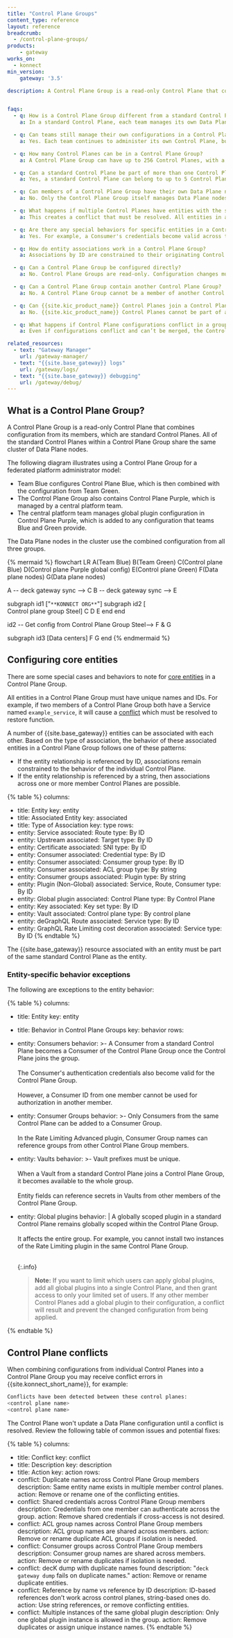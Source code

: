 ```yaml
---
title: "Control Plane Groups"
content_type: reference
layout: reference
breadcrumb: 
  - /control-plane-groups/
products:
    - gateway
works_on:
  - konnect
min_version:
    gateway: '3.5'

description: A Control Plane Group is a read-only Control Plane that combines configuration from its members, which are standard Control Planes.


faqs:
  - q: How is a Control Plane Group different from a standard Control Plane?
    a: In a standard Control Plane, each team manages its own Data Plane nodes. In a Control Plane Group, multiple Control Planes are combined, and their configurations are merged and applied to shared Data Plane nodes.

  - q: Can teams still manage their own configurations in a Control Plane Group?
    a: Yes. Each team continues to administer its own Control Plane, but configurations are merged and pushed to shared Data Plane nodes through the Control Plane Group.

  - q: How many Control Planes can be in a Control Plane Group?
    a: A Control Plane Group can have up to 256 Control Planes, with a limit of 50 added or removed at a time.

  - q: Can a standard Control Plane be part of more than one Control Plane Group?
    a: Yes, a standard Control Plane can belong to up to 5 Control Plane Groups.

  - q: Can members of a Control Plane Group have their own Data Plane nodes?
    a: No. Only the Control Plane Group itself manages Data Plane nodes. Member Control Planes must not have any connected Data Plane nodes when added.

  - q: What happens if multiple Control Planes have entities with the same name or ID?
    a: This creates a conflict that must be resolved. All entities in a Control Plane Group must have unique names and IDs.

  - q: Are there any special behaviors for specific entities in a Control Plane Group?
    a: Yes. For example, a Consumer's credentials become valid across the group, and Vaults from one Control Plane can be accessed by others in the group. Global Plugins affect the entire group.

  - q: How do entity associations work in a Control Plane Group?
    a: Associations by ID are constrained to their originating Control Plane. Associations by string can span multiple member Control Planes.

  - q: Can a Control Plane Group be configured directly?
    a: No. Control Plane Groups are read-only. Configuration changes must be made through a member Control Plane. The only exceptions are generating or uploading Data Plane node certificates and connecting Data Plane nodes.

  - q: Can a Control Plane Group contain another Control Plane Group?
    a: No. A Control Plane Group cannot be a member of another Control Plane Group.

  - q: Can {{site.kic_product_name}} Control Planes join a Control Plane Group?
    a: No. {{site.kic_product_name}} Control Planes cannot be part of a Control Plane Group.

  - q: What happens if Control Plane configurations conflict in a group?
    a: Even if configurations conflict and can’t be merged, the Control Plane Group is still created. Conflict detection only occurs after a Data Plane node is connected.

related_resources:
  - text: "Gateway Manager"
    url: /gateway-manager/
  - text: "{{site.base_gateway}} logs"
    url: /gateway/logs/
  - text: "{{site.base_gateway}} debugging"
    url: /gateway/debug/
---
```



## What is a Control Plane Group?

A Control Plane Group is a read-only Control Plane that combines configuration from
its members, which are standard Control Planes. All of the standard Control Planes within a 
Control Plane Group share the same cluster of Data Plane nodes. 


The following diagram illustrates using a Control Plane Group for a federated platform administrator model:

* Team Blue configures Control Plane Blue, which is then combined with the configuration from Team Green.
* The Control Plane Group also contains Control Plane Purple, which is managed by a central platform team.
* The central platform team manages global plugin configuration in Control Plane Purple, which is added to any configuration that teams Blue and Green provide.

The Data Plane nodes in the cluster use the combined configuration from all three groups.

<!--vale off-->
{% mermaid %}
flowchart LR
  A(Team Blue)
  B(Team Green)
  C(Control plane Blue)
  D(Control plane Purple
    global config)
  E(Control plane Green)
  F(Data plane nodes)
  G(Data plane nodes)

  A -- deck gateway sync --> C
  B -- deck gateway sync --> E

  subgraph id1 ["`**KONNECT ORG**`"]
    subgraph id2 [<br>Control plane group Steel]
    C
    D
    E
    end
  end

  id2 -- Get config from 
  Control Plane Group
  Steel--> F & G

  subgraph id3 [Data centers]
  F
  G
  end
{% endmermaid %}
<!--vale on-->


## Configuring core entities

There are some special cases and behaviors to note for [core entities](/gateway/entities/) in a Control Plane Group.

All entities in a Control Plane Group must have unique names and IDs. 
For example, if two members of a Control Plane Group both have a Service named `example_service`, 
it will cause a [conflict](/gateway-manager/control-plane-groups/#control-plane-conflicts/) which must be resolved to restore function.

A number of {{site.base_gateway}} entities can be associated with each other.
Based on the type of association, the behavior of these associated entities in a Control Plane Group follows one of these patterns:
* If the entity relationship is referenced by ID, associations remain constrained to the behavior of the individual Control Plane.
* If the entity relationship is referenced by a string, then associations across one or more member Control Planes are possible.

{% table %}
columns:
  - title: Entity
    key: entity
  - title: Associated Entity
    key: associated
  - title: Type of Association
    key: type
rows:
  - entity: Service
    associated: Route
    type: By ID
  - entity: Upstream
    associated: Target
    type: By ID
  - entity: Certificate
    associated: SNI
    type: By ID
  - entity: Consumer
    associated: Credential
    type: By ID
  - entity: Consumer
    associated: Consumer group
    type: By ID
  - entity: Consumer
    associated: ACL group
    type: By string
  - entity: Consumer groups
    associated: Plugin
    type: By string
  - entity: Plugin (Non-Global)
    associated: Service, Route, Consumer
    type: By ID
  - entity: Global plugin
    associated: Control Plane
    type: By Control Plane
  - entity: Key
    associated: Key set
    type: By ID
  - entity: Vault
    associated: Control plane
    type: By control plane
  - entity: deGraphQL Route
    associated: Service
    type: By ID
  - entity: GraphQL Rate Limiting cost decoration
    associated: Service
    type: By ID
{% endtable %}

The {{site.base_gateway}} resource associated with an entity must be part of the same standard Control Plane as the entity.

### Entity-specific behavior exceptions

The following are exceptions to the entity behavior:

{% table %}
columns:
  - title: Entity
    key: entity
  - title: Behavior in Control Plane Groups
    key: behavior
rows:
  - entity: Consumers
    behavior: >-
      A Consumer from a standard Control Plane becomes a Consumer of the Control Plane Group once the Control Plane joins the group.<br><br>
      The Consumer's authentication credentials also become valid for the Control Plane Group.<br><br>
      However, a Consumer ID from one member cannot be used for authorization in another member.
  - entity: Consumer Groups
    behavior: >-
      Only Consumers from the same Control Plane can be added to a Consumer Group.<br><br>
      In the Rate Limiting Advanced plugin, Consumer Group names can reference groups from other Control Plane Group members.
  - entity: Vaults
    behavior: >-
      Vault prefixes must be unique.<br><br>
      When a Vault from a standard Control Plane joins a Control Plane Group, it becomes available to the whole group.<br><br>
      Entity fields can reference secrets in Vaults from other members of the Control Plane Group.
  - entity: Global plugins
    behavior: |
      A globally scoped plugin in a standard Control Plane remains globally scoped within the Control Plane Group.<br><br>
      It affects the entire group. For example, you cannot install two instances of the Rate Limiting plugin in the same Control Plane Group.<br><br>
      
      {:.info}
       > **Note:** If you want to limit which users can apply global plugins, add all global plugins into a single Control Plane, and then grant access to only your limited set of users. If any other member Control Planes add a global plugin to their configuration, a conflict will result and prevent the changed configuration from being applied.

{% endtable %}



## Control Plane conflicts

When combining configurations from individual Control Planes into a Control Plane Group you may receive conflict errors in {{site.konnect_short_name}}, for example: 

```sh
Conflicts have been detected between these control planes: 
<control plane name>
<control plane name>
```

The Control Plane won't update a Data Plane configuration until a conflict is resolved. 
Review the following table of common issues and potential fixes:

{% table %}
columns:
  - title: Conflict
    key: conflict
  - title: Description
    key: description
  - title: Action
    key: action
rows:
  - conflict: Duplicate names across Control Plane Group members
    description: Same entity name exists in multiple member control planes.
    action: Remove or rename one of the conflicting entities.
  - conflict: Shared credentials across Control Plane Group members
    description: Credentials from one member can authenticate across the group.
    action: Remove shared credentials if cross-access is not desired.
  - conflict: ACL group names across Control Plane Group members
    description: ACL group names are shared across members.
    action: Remove or rename duplicate ACL groups if isolation is needed.
  - conflict: Consumer groups across Control Plane Group members
    description: Consumer group names are shared across members.
    action: Remove or rename duplicates if isolation is needed.
  - conflict: decK dump with duplicate names found
    description: "`deck gateway dump` fails on duplicate names."
    action: Remove or rename duplicate entities.
  - conflict: Reference by name vs reference by ID
    description: ID-based references don’t work across control planes, string-based ones do.
    action: Use string references, or remove conflicting entities.
  - conflict: Multiple instances of the same global plugin
    description: Only one global plugin instance is allowed in the group.
    action: Remove duplicates or assign unique instance names.
{% endtable %}
